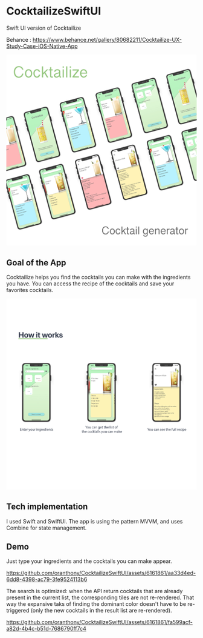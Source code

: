 # CocktailizeSwiftUI
Swift UI version of Cocktailize

Behance : https://www.behance.net/gallery/80682211/Cocktailize-UX-Study-Case-iOS-Native-App

![](img/presentation.jpg)

## Goal of the App
Cocktailize helps you find the cocktails you can make with the ingredients you have. You can access the recipe of the cocktails and save your favorites cocktails.

![](img/demo.jpg)

## Tech implementation

I used Swift and SwiftUI. The app is using the pattern MVVM, and uses Combine for state management.

## Demo
Just type your ingredients and the cocktails you can make appear.

https://github.com/oranthony/CocktailizeSwiftUI/assets/6161861/aa33d4ed-6dd8-4398-ac79-3fe9524113b6


The search is optimized: when the API return cocktails that are already present in the current list, the corresponding tiles are not re-rendered. That way the expansive taks of finding the dominant color doesn't have to be re-triggered (only the new cocktails in the result list are re-rendered).

https://github.com/oranthony/CocktailizeSwiftUI/assets/6161861/fa599acf-a82d-4b4c-b51d-7686790ff7c4


